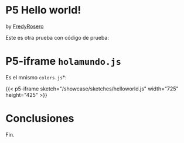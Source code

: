 # P5 Hello world!
by [FredyRosero](/showcase/docs/info/Fredy/)

Este es otra prueba con código de prueba:

# P5-iframe `holamundo.js`
Es el mnismo `colors.js`*:

{{< p5-iframe sketch="/showcase/sketches/helloworld.js" width="725" height="425" >}}

# Conclusiones

Fin.



